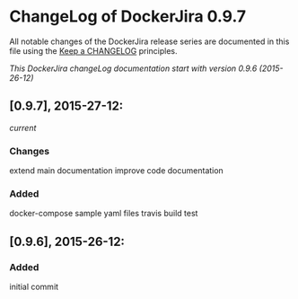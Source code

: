 # ChangeLog of DockerJira 0.9.7

All notable changes of the DockerJira release series are documented in this file using the [Keep a CHANGELOG](http://keepachangelog.com/) principles.

_This DockerJira changeLog documentation start with version 0.9.6 (2015-26-12)_

## [0.9.7], 2015-27-12:
_current_
### Changes
extend main documentation
improve code documentation

### Added
docker-compose sample yaml files
travis build test

## [0.9.6], 2015-26-12:

### Added
initial commit